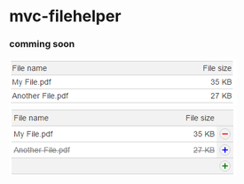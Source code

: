 # mvc-filehelper
### comming soon

<img src="/Images/file-attachment-display.png" />

<img src="/Images/file-attachment-edit.png" />

